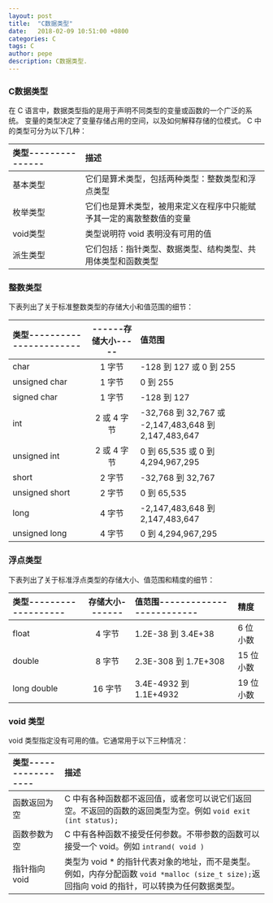 ```yaml
---
layout: post
title:  "C数据类型"
date:   2018-02-09 10:51:00 +0800
categories: C
tags: C
author: pepe
description: C数据类型.
---
```


### **C数据类型**
在 C 语言中，数据类型指的是用于声明不同类型的变量或函数的一个广泛的系统。
变量的类型决定了变量存储占用的空间，以及如何解释存储的位模式。
 C 中的类型可分为以下几种：

|类型---------------|描述|
| :--------         | :---- |
|基本类型	        |它们是算术类型，包括两种类型：整数类型和浮点类型|
|枚举类型	        |它们也是算术类型，被用来定义在程序中只能赋予其一定的离散整数值的变量|
|void类型	        |类型说明符 void 表明没有可用的值|
|派生类型	        |它们包括：指针类型、数据类型、结构类型、共用体类型和函数类型|

### **整数类型**
下表列出了关于标准整数类型的存储大小和值范围的细节：

|类型-----------------------|------存储大小-----|值范围|
| :--------                 | :---------------: | :---- |
|char	                    |1 字节	            |-128 到 127 或 0 到 255|
|unsigned char	            |1 字节	            |0 到 255|
|signed char	            |1 字节	            |-128 到 127|
|int	                    |2 或 4 字节	    |-32,768 到 32,767 或 -2,147,483,648 到 2,147,483,647|
|unsigned int	            |2 或 4 字节	    |0 到 65,535 或 0 到 4,294,967,295|
|short	                    |2 字节	            |-32,768 到 32,767|
|unsigned short	            |2 字节	            |0 到 65,535|
|long	                    |4 字节	            |-2,147,483,648 到 2,147,483,647|
|unsigned long	            |4 字节	            |0 到 4,294,967,295|

### **浮点类型**
下表列出了关于标准浮点类型的存储大小、值范围和精度的细节：

|类型-------------------|存储大小-------|值范围-------------------------|精度|
| :-------------------  | :-----------: | :---------------------------- | :--- |
|float	                |4 字节	        |1.2E-38 到 3.4E+38	            |6 位小数|
|double	                |8 字节	        |2.3E-308 到 1.7E+308	        |15 位小数|
|long double	        |16 字节	    |3.4E-4932 到 1.1E+4932	        |19 位小数|

### **void 类型**
void 类型指定没有可用的值。它通常用于以下三种情况：

|类型-----------------|描述|
| :------------------ | :-- |
|函数返回为空	      |C 中有各种函数都不返回值，或者您可以说它们返回空。不返回的函数的返回类型为空。例如 `void exit (int status);`|
|函数参数为空	      |C 中有各种函数不接受任何参数。不带参数的函数可以接受一个 void。例如 `intrand( void )`|
|指针指向 void	      |类型为 void * 的指针代表对象的地址，而不是类型。例如，内存分配函数 `void *malloc (size_t size);`返回指向 void 的指针，可以转换为任何数据类型。|












